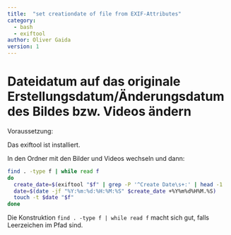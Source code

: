 ```yaml
---
title:  "set creationdate of file from EXIF-Attributes"
category: 
  - bash
  - exiftool
author: Oliver Gaida
version: 1
---
```


# Dateidatum auf das originale Erstellungsdatum/Änderungsdatum des Bildes bzw. Videos ändern

Voraussetzung: 

Das exiftool ist installiert.

In den Ordner mit den Bilder und Videos wechseln und dann:

```bash
find . -type f | while read f 
do
  create_date=$(exiftool "$f" | grep -P '^Create Date\s+:' | head -1  | awk '{print $4":"$5}')
  date=$(date -jf "%Y:%m:%d:%H:%M:%S" $create_date +%Y%m%d%H%M.%S)
  touch -t $date "$f"
done
```

Die Konstruktion `find . -type f | while read f` macht sich gut, falls Leerzeichen im Pfad sind.
